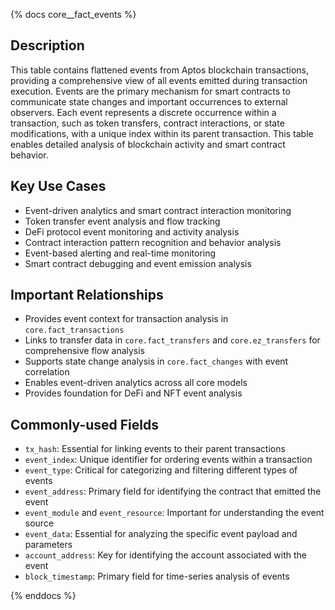 {% docs core__fact_events %}

## Description
This table contains flattened events from Aptos blockchain transactions, providing a comprehensive view of all events emitted during transaction execution. Events are the primary mechanism for smart contracts to communicate state changes and important occurrences to external observers. Each event represents a discrete occurrence within a transaction, such as token transfers, contract interactions, or state modifications, with a unique index within its parent transaction. This table enables detailed analysis of blockchain activity and smart contract behavior.

## Key Use Cases
- Event-driven analytics and smart contract interaction monitoring
- Token transfer event analysis and flow tracking
- DeFi protocol event monitoring and activity analysis
- Contract interaction pattern recognition and behavior analysis
- Event-based alerting and real-time monitoring
- Smart contract debugging and event emission analysis

## Important Relationships
- Provides event context for transaction analysis in `core.fact_transactions`
- Links to transfer data in `core.fact_transfers` and `core.ez_transfers` for comprehensive flow analysis
- Supports state change analysis in `core.fact_changes` with event correlation
- Enables event-driven analytics across all core models
- Provides foundation for DeFi and NFT event analysis

## Commonly-used Fields
- `tx_hash`: Essential for linking events to their parent transactions
- `event_index`: Unique identifier for ordering events within a transaction
- `event_type`: Critical for categorizing and filtering different types of events
- `event_address`: Primary field for identifying the contract that emitted the event
- `event_module` and `event_resource`: Important for understanding the event source
- `event_data`: Essential for analyzing the specific event payload and parameters
- `account_address`: Key for identifying the account associated with the event
- `block_timestamp`: Primary field for time-series analysis of events

{% enddocs %}
